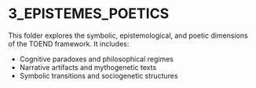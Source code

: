 # 3_EPISTEMES_POETICS

This folder explores the symbolic, epistemological, and poetic dimensions of the TOEND framework. It includes:

- Cognitive paradoxes and philosophical regimes
- Narrative artifacts and mythogenetic texts
- Symbolic transitions and sociogenetic structures
